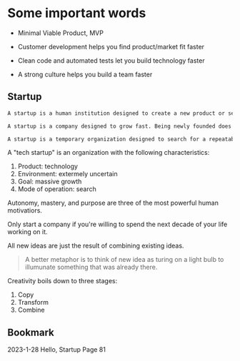 # Some important words

- Minimal Viable Product, MVP

- Customer development helps you find product/market fit faster
- Clean code and automated tests let you build technology faster
- A strong culture helps you build a team faster

## Startup

```txt
A startup is a human institution designed to create a new product or service under conditions of extreme uncertainty.(Eric Ries, The Lean Startup)
```

```txt
A startup is a company designed to grow fast. Being newly founded does not in itself make a company a startup. Nor is it necessary for a startup to work on technology, or take venture funding, or have some sort of “exit.” The only essential thing is growth. Everything else we associate with startups follows from growth.
```

``` txt
A startup is a temporary organization designed to search for a repeatable and scalable business model. Within this definition, a startup can be a new venture or it can be a new division or business unit in an existing company.
```

A "tech startup" is an organization with the following characteristics:

1. Product: technology
2. Environment: extermely uncertain
3. Goal: massive growth
4. Mode of operation: search

Autonomy, mastery, and purpose are three of the most powerful human motivatiors.

Only start a company if you're willing to spend the next decade of your life working on it.

All new ideas are just the result of combining existing ideas.
>A better metaphor is to think of new idea as turing on a light bulb to illumunate something that was already there.

Creativity boils down to three stages:

1. Copy
2. Transform
3. Combine



## Bookmark

2023-1-28 Hello, Startup Page 81